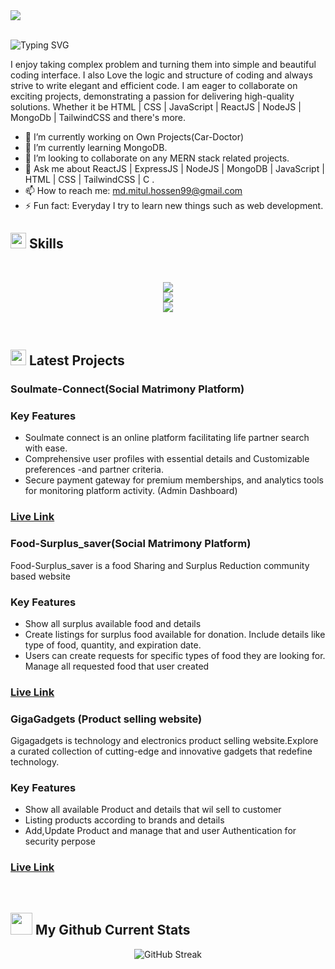 
<a href="">
<img src="https://raw.githubusercontent.com/mdmitulhossen/mdmitulhossen/main/Images/cover.png" />
</a>
<br/>
<br/>
<p>
<img src="https://readme-typing-svg.demolab.com?font=Fira+Code&weight=600&size=22&pause=1000&color=E44AF7&random=false&width=435&height=40&lines=Hi%2C+I'm+Md+Mitul+Hossain;Web+Developer" alt="Typing SVG" />
</p>
I enjoy taking complex problem and turning them into simple and beautiful coding interface. I also Love the logic and structure of coding and always strive to write elegant and efficient code. I am eager to collaborate on exciting projects, demonstrating a passion for delivering high-quality solutions. Whether it be HTML | CSS | JavaScript | ReactJS | NodeJS | MongoDb  | TailwindCSS and there's more.

<br/>

- 🔭 I’m currently working on Own Projects(Car-Doctor) 
- 🌱 I’m currently learning MongoDB. 
- 👯 I’m looking to collaborate on any MERN stack related projects. 
- 💬 Ask me about ReactJS | ExpressJS | NodeJS | MongoDB | JavaScript | HTML | CSS |  TailwindCSS | C . 
- 📫 How to reach me: md.mitul.hossen99@gmail.com 
- ⚡ Fun fact: Everyday I try to learn new things such as web development. 


## <img src="https://media2.giphy.com/media/QssGEmpkyEOhBCb7e1/giphy.gif?cid=ecf05e47a0n3gi1bfqntqmob8g9aid1oyj2wr3ds3mg700bl&rid=giphy.gif" width ="25"> Skills
<br>

<p align="center">
    <img src="https://skillicons.dev/icons?i=html,css,js,react,tailwind" />
    <br>
    <img src="https://skillicons.dev/icons?i=mongodb,nodejs,express,bootstrap,firebase,materialui" />
    <br>
    <img src="https://skillicons.dev/icons?i=git,github,netlify,redux,vercel,vite" />
</p>
<br>

##  <img src="https://c.tenor.com/NCRHhqkXrJYAAAAi/programmers-go-internet.gif" width="25"> Latest Projects

<h3>Soulmate-Connect(Social Matrimony Platform)</h3>

### Key Features

- Soulmate connect is an online platform facilitating life partner search with ease.
- Comprehensive user profiles with essential details and Customizable preferences -and partner criteria. 
- Secure payment gateway for premium memberships, and analytics tools for monitoring platform activity. (Admin Dashboard)

### <a href="https://soulmate-connect.web.app/">Live Link</a>

<h3>Food-Surplus_saver(Social Matrimony Platform)</h3>
Food-Surplus_saver is a food Sharing and Surplus Reduction community based website

### Key Features

- Show all surplus available food and details
- Create listings for surplus food available for donation. Include details like type of food, quantity, and expiration date.
- Users can create requests for specific types of food they are looking for. Manage all requested food that user created 

### <a href="https://food-surplus-saver.web.app">Live Link</a>

<h3>GigaGadgets (Product selling website)</h3>
Gigagadgets is technology and electronics product selling website.Explore a curated collection of cutting-edge and innovative gadgets that redefine technology.

### Key Features

- Show all  available Product and details that wil sell to customer
- Listing products according to brands and details
- Add,Update Product and manage that and user Authentication for security perpose

### <a href="https://gigagadgets-f4dcf.web.app/">Live Link</a>


<br>

## <img src="https://media.giphy.com/media/iY8CRBdQXODJSCERIr/giphy.gif" width="35"> My Github Current Stats

<p align="center">
 <img src="https://github-readme-streak-stats.herokuapp.com?user=mdmitulhossen&theme=shadow-purple" alt="GitHub Streak" />
</p>
